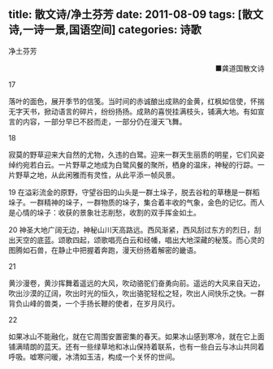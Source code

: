title: 散文诗/净土芬芳
date: 2011-08-09
tags: [散文诗,一诗一景,国语空间]
categories: 诗歌
---
 <p>净土芬芳</p> 
 <p align="right">■龚道国散文诗</p> 
 <p>17</p> 
 <p>落叶的面色，展开季节的信笺。当时间的赤诚酿出成熟的金黄，红枫如信使，怀揣无字天书，掀动语言的碎片，纷纷扬扬。成熟的喜悦挂满枝头，铺满大地。有如宣言的内容，一部分早已不胫而走，一部分仍在漫天飞舞。</p> 
 <p>18</p> 
 <p>寂莫的野草迎来大自然的尤物，久违的白鹭。迎来一群天生丽质的明星，它们风姿绰约宛若白云。一片野草之地成为白鹭风餐的聚所，栖身的温床，神秘的行踪。一片野草之地，从此闲雅而有灵性，从此平添一帧风景。</p> 
<!-- more --><p>19 在溢彩流金的原野，守望谷田的山头是一群土垛子，脱去谷粒的草穗是一群稻垛子。一群精神的垛子，一群物质的垛子，集合着丰收的气象，金色的记忆。而人是心情的垛子：收获的景象壮志削愁，收割的双手挥金如土。</p> 
 <p>20 神圣大地广阔无边，神秘山川天高路远。西风渐紧，西风刮过东方的烈日，刮出天空的底蓝。颂歌四起，颂歌唱亮白云和经幡，唱出大地深藏的秘笈。而心灵的图腾如石兽，在静止中把握着奔跑，漫天纷扬着解密的畿语。</p> 
 <p>21</p> 
 <p> 黄沙漫卷，黄沙挥舞着遥远的大风，吹动骆驼们奋勇向前。遥远的大风来自天边，吹出沙漠的辽阔，吹出时光的恒久，吹出骆驼轻松之轻，吹出人间快乐之快。一群背负山峰的兽类，一个手扬长鞭的使者，在岁月风行。</p> 
 <p>22</p> 
 <p> 如果冰山不能融化，就在它周围安置密集的春天。如果冰山感到寒冷，就在它上面铺满晴朗的蓝天。还有一些绿草地和冰山保持着联系，也有一些白云与冰山共同着呼吸。嘘寒问暖，冰清如玉洁，构成一个关怀的世间。</p> 
